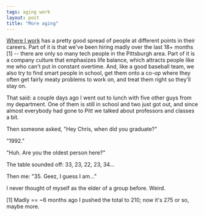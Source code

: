 ```yaml
---
tags: aging work
layout: post
title: "More aging"
---
```




<a href="http://www.vocollect.com/">Where I work</a> has a pretty good spread of people at different points in their careers. Part of it is that we've been hiring madly over the last 18+ months [1] -- there are only so many tech people in the Pittsburgh area. Part of it is a company culture that emphasizes life balance, which attracts people like me who can't put in constant overtime. And, like a good baseball team, we also try to find smart people in school, get them onto a co-op where they often get fairly meaty problems to work on, and treat them right so they'll stay on.

<p>That said: a couple days ago I went out to lunch with five other guys from my department. One of them is still in school and two just got out, and since almost everybody had gone to Pitt we talked about professors and classes a bit.</p>

<p>Then someone asked, "Hey Chris, when did you graduate?"</p>

<p>"1992."</p>

<p>"Huh. Are you the oldest person here?"</p>

<p>The table sounded off: 33, 23, 22, 23, 34...</p>

<p>Then me: "35. Geez, I guess I am..."</p>

<p>I never thought of myself as the elder of a group before. Weird.</p>

<p>[1] Madly == ~6 months ago I pushed the total to 210; now it's 275 or so, maybe more.


